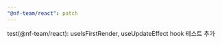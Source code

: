 ```yaml
---
"@nf-team/react": patch
---
```


test(@nf-team/react): useIsFirstRender, useUpdateEffect hook 테스트 추가
